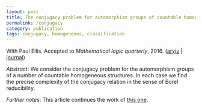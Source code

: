 ```yaml
---
layout: post
title: The conjugacy problem for automorphism groups of countable homogeneous structures
permalink: /conjugacy
category: publication
tags: conjugacy, homogeneous, classification
---
```


With Paul Ellis. Accepted to *Mathematical logic quarterly*, 2016. ([ar&chi;iv](https://arxiv.org/abs/1406.6411) | [journal](https://dx.doi.org/10.1002/malq.201500004))<!--more-->

*Abstract*: We consider the conjugacy problem for the automorphism groups of a number of countable homogeneous structures. In each case we find the precise complexity of the conjugacy relation in the sense of Borel reducibility.

*Further notes*: This article continues the work of [this one](/summer).
